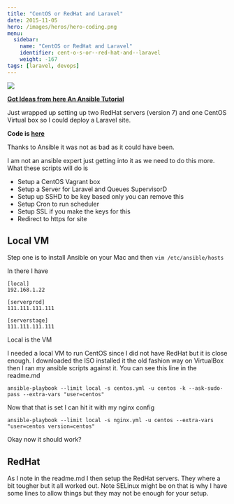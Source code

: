 ```yaml
---
title: "CentOS or RedHat and Laravel"
date: 2015-11-05
hero: /images/heros/hero-coding.png
menu:
  sidebar:
    name: "CentOS or RedHat and Laravel"
    identifier: cent-o-s-or--red-hat-and--laravel
    weight: -167
tags: [laravel, devops]
---
```


![](https://dl.dropboxusercontent.com/s/b0ourzj0umlrduq/laravel_redhat.png?dl=0)

**[Got Ideas from here An Ansible Tutorial](https://serversforhackers.com/an-ansible-tutorial)**

Just wrapped up setting up two RedHat servers (version 7) and one CentOS Virtual box so I could deploy a Laravel site.

**Code is [here](https://github.com/alnutile/ansible-laravel-redhat)**

Thanks to Ansible it was not as bad as it could have been.

I am not an ansible expert just getting into it as we need to do this more. What these scripts will do is

  * Setup a CentOS Vagrant box
  * Setup a Server for Laravel and Queues SupervisorD
  * Setup up SSHD to be key based only you can remove this
  * Setup Cron to run scheduler
  * Setup SSL if you make the keys for this
  * Redirect to https for site

## Local VM

Step one is to install Ansible on your Mac and then `vim /etc/ansible/hosts`

In there I have 

~~~
[local]
192.168.1.22

[serverprod]
111.111.111.111

[serverstage]
111.111.111.111
~~~ 

Local is the VM

I needed a local VM to run CentOS since I did not have RedHat but it is close enough. I downloaded the ISO installed it the old fashion way on VirtualBox then I ran my ansible scripts against it. You can see this line in the readme.md

~~~
ansible-playbook --limit local -s centos.yml -u centos -k --ask-sudo-pass --extra-vars "user=centos"
~~~

Now that that is set I can hit it with my nginx config

~~~
ansible-playbook --limit local -s nginx.yml -u centos --extra-vars "user=centos version=centos"
~~~

Okay now it should work?

## RedHat

As I note in the readme.md I then setup the RedHat servers. They where a bit tougher but it all worked out. Note SELinux might be on that is why I have some lines to allow things but they may not be enough for your setup. 

